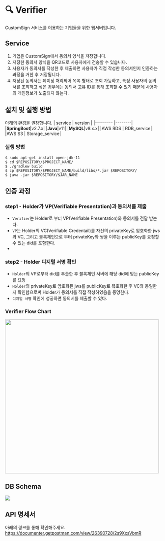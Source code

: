 # :mag: Verifier
 CustomSign 서비스를 이용하는 기업들을 위한 웹서버입니다.
<br/>
## Service
1. 기업은 CustomSign에서 동의서 양식을 저장합니다.
2. 저장한 동의서 양식을 QR코드로 사용자에게 전송할 수 있습니다.
3.  사용자가 동의서를 작성한 후 제출하면 사용자가 직접 작성한 동의서인지 인증하는 과정을 거친 후 저장됩니다.
4. 저장된 동의서는 페이징 처리되어 목록 형태로 조회 가능하고, 
	특정 사용자의 동의서를 조회하고 싶은 경우에는 동의서 고유 ID를 통해 조회할 수 있기 때문에 사용자의 개인정보가 노출되지 않는다. 

## 설치 및 실행 방법
아래의 환경을 권장합니다.
| service | version |
|--------- |--------|
|**SpringBoot**|v2.7.x|
|**Java**|v11|
|**MySQL**|v8.x.x|
|AWS RDS | RDB_service|
|AWS S3 | Storage_service|

### 실행 방법
```
$ sudo apt-get install open-jdk-11
$ cd $REPOSITORY/$PROJECT_NAME/
$ ./gradlew build
$ cp $REPOSITORY/$PROJECT_NAME/build/libs/*.jar $REPOSITORY/
$ java -jar $REPOSITORY/$JAR_NAME
```


## 인증 과정

### step1 - Holder가 VP(Verifiable Presentation)과 동의서를 제출

- `Verifier`는 Holder로 부터 VP(Verifiable Presentation)와 동의서를 전달 받는다.
- `VP`는 Holder의 VC(Verifiable Credentail)를 자신의 privateKey로 암호화한 jws와 VC, 그리고 블록체인으로 부터 privateKey와 쌍을 이루는 publicKey를 요청할 수 있는 did를 포함한다.
- 
### step2 - Holder 디지털 서명 확인
- `Holder`의 VP로부터 did를 추출한 후 블록체인 서버에 해당 did에 맞는 publicKey를 요청
- `Holder`의 privateKey로 암호화된 jws를 publicKey로 복호화한 후 VC와 동일한지 확인함으로써 Holder가 동의서를 직접 작성하였음을 증명한다.
- `디지털 서명` 확인에 성공하면 동의서를 제출할 수 있다.<br/>

### Verifier Flow Chart

<img src="https://user-images.githubusercontent.com/83829352/265958095-5154bdc4-761a-42f2-9cb3-987d3aeddeb7.png" width=500px/>

## DB Schema
![](https://user-images.githubusercontent.com/83829352/265958498-b3027dfa-ddc9-4542-ad1e-10fe4c0b2e52.png)

## API 명세서
아래의 링크를 통해 확인해주세요.
<br/>
https://documenter.getpostman.com/view/26390728/2s9XxsVbmR


